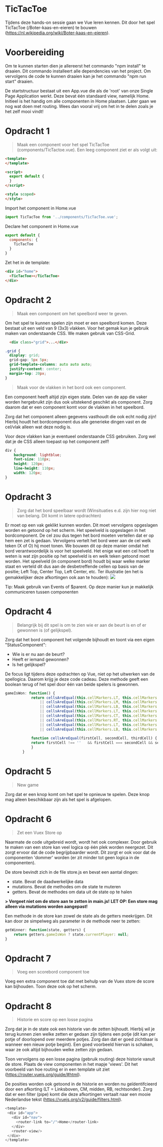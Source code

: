 # TicTacToe

Tijdens deze hands-on sessie gaan we Vue leren kennen. Dit door het spel TicTacToe (/Boter-kaas-en-eieren) te bouwen (https://nl.wikipedia.org/wiki/Boter-kaas-en-eieren).

# Voorbereiding

Om te kunnen starten dien je allereerst het commando "npm install" te draaien. Dit commando installeert alle dependencies van het project.
Om vervolgens de code te kunnen draaien kan je het commando "npm run start" draaien.

De startstructuur bestaat uit een App.vue die als de 'root' van onze Single Page Application werkt. Deze bevat één standaard view, namelijk Home. Initieel is het handig om alle componenten in Home plaatsen. Later gaan we nog wat doen met routing. Wees dan vooral vrij om het in te delen zoals je het zelf mooi vindt!

# Opdracht 1
>Maak een component voor het spel TicTacToe (components/TicTactoe.vue). Een leeg component ziet er als volgt uit: 
```html
<template>
</template>

<script>
  export default {
  }
</script>

<style scoped>
</style>
```

Import het component in Home.vue
```js 
import TicTacToe from '../components/TicTacToe.vue';
```
Declare het component in Home.vue
```js
export default {
  components: {
    TicTacToe
  }
}
```
Zet het in de template:
```html
<div id="home">
  <TicTacToe></TicTacToe>   
</div>
``` 

# Opdracht 2
> Maak een component om het speelbord weer te geven.

Om het spel te kunnen spelen zijn moet er een speelbord komen. Deze bestaat uit een veld van 9 (3x3) vlakken. Voor het gemak kun je gebruik maken van onderstaande CSS. We maken gebruik van CSS-Grid.

```html
  <div class="grid">...</div>
```
```css
.grid {
  display: grid;
  grid-gap: 5px 5px;
  grid-template-columns: auto auto auto;
  justify-content: center;
  margin-top: 20px;
}
```

> Maak voor de vlakken in het bord ook een component.

Een component heeft altijd zijn eigen state. Delen van de app die vaker worden hergebruikt zijn dus ook uitstekend geschikt als component. Zorg daarom dat er een component komt voor de vlakken in het speelbord.

Zorg dat het component alleen gegevens vasthoudt die ook echt nodig zijn! Hierbij houdt het bordcomponent dus alle generieke dingen vast en de cel/vlak alleen wat deze nodig is.

Voor deze vlakken kan je eventueel onderstaande CSS gebruiken. Zorg wel dat je de CSS alleen toepast op het component zelf!

```css
div {
    background: lightblue;
    font-size: 110px;
    height: 120px;
    line-height: 110px;
    width: 120px;
}
```

# Opdracht 3
> Zorg dat het bord speelbaar wordt (Winsituaties e.d. zijn hier nog niet van belang. Dit komt in latere opdrachten)

Er moet op een vak geklikt kunnen worden. Dit moet vervolgens opgeslagen worden en getoond op het scherm. Het speelveld is opgeslagen in het bordcomponent. De cel zou dus tegen het bord moeten vertellen dat er op hem een zet is gedaan. Vervolgens vertelt het bord weer aan de cel welk teken (X of O) hij moet tonen. 
We bouwen dit op deze manier omdat het bord verantwoordelijk is voor het speelveld. Het enige wat een cel hoeft te weten is wat zijn positie op het speelveld is en welk teken getoond moet worden. Het speelveld (in component bord) houdt bij waar welke marker staat en verteld dit dus aan de desbetreffende cellen op basis van de positie; Left Top, Center Top, Left Center, etc. 
Ter illustratie (en het is gemakkelijker deze afkortingen ook aan te houden):
![](opdracht-posities.png)

Tip: Maak gebruik van Events of $parent. Op deze manier kun je makkelijk communiceren tussen componenten

# Opdracht 4

> Belangrijk bij dit spel is om te zien wie er aan de beurt is en of er gewonnen is (of gelijkspel). 

Zorg dat het bord component het volgende bijhoudt en toont via een eigen "StatusComponent":
* Wie is er nu aan de beurt?
* Heeft er iemand gewonnen?
* Is het gelijkspel?

De focus ligt tijdens deze opdrachten op Vue, niet op het uitwerken van de spellogica. Daarom krijg je deze code cadeau. Deze methode geeft een boolean terug of het spel door één van beide spelers is gewonnen.

```javascript
gameIsWon: function() {
            return cellsAreEqual(this.cellMarkers.LT, this.cellMarkers.CT, this.cellMarkers.RT) 
                || cellsAreEqual(this.cellMarkers.LM, this.cellMarkers.CM, this.cellMarkers.RM)
                || cellsAreEqual(this.cellMarkers.LB, this.cellMarkers.CB, this.cellMarkers.RB)
                || cellsAreEqual(this.cellMarkers.LT, this.cellMarkers.LM, this.cellMarkers.LB)
                || cellsAreEqual(this.cellMarkers.CT, this.cellMarkers.CM, this.cellMarkers.CB)
                || cellsAreEqual(this.cellMarkers.RT, this.cellMarkers.RM, this.cellMarkers.RB)
                || cellsAreEqual(this.cellMarkers.LT, this.cellMarkers.CM, this.cellMarkers.RB)
                || cellsAreEqual(this.cellMarkers.LB, this.cellMarkers.CM, this.cellMarkers.RT)
                
            function cellsAreEqual(firstCell, secondCell, thirdCell) {
            return firstCell !== ''   && firstCell === secondCell && secondCell === thirdCell; 
            }
        }
```

# Opdracht 5

> New game

Zorg dat er een knop komt om het spel te opnieuw te spelen. Deze knop mag alleen beschikbaar zijn als het spel is afgelopen.

# Opdracht 6
> Zet een Vuex Store op

Naarmate de code uitgebreid wordt, wordt het ook complexer. Door gebruik te maken van een store kan veel logica op één plek worden neergezet. Dit zorgt ervoor dat de code begrijpbaarder wordt. Dit zorgt er ook voor dat de componenten 'dommer' worden (er zit minder tot geen logica in de componenten).

De store bevindt zich in de file store.js en bevat een aantal dingen:
* state. Bevat de daadwerkelijke data
* mutations. Bevat de methodes om de state te muteren
* getters. Bevat de methodes om data uit de state op te halen

**> Vergeet niet om de store aan te zetten in main.js!**
**LET OP: Een store mag alleen via mutations worden aangepast!**

Een methode in de store kan zowel de state als de getters meekrijgen. Dit kan door ze simpelweg als parameter in de methode neer te zetten:
```javascript
getWinner: function(state, getters) {
    return getters.gameIsWon ? state.currentPlayer: null;
}
```

# Opdracht 7
> Voeg een scorebord component toe

Voeg een extra component toe dat met behulp van de Vuex store de score kan bijhouden. Toon deze ook op het scherm.


# Opdracht 8
> Historie en score op een losse pagina

Zorg dat je in de state ook een historie van de zetten bijhoudt. Hierbij wil je terug kunnen zien welke zetten er gedaan zijn tijdens een potje (dit kan per potje of doorlopend over meerdere potjes. Zorg dan dat er goed zichtbaar is wanneer een nieuw potje begint). Een goed voorbeeld hiervan is schaken, waar ze ook altijd bijhouden welke zetten zijn gedaan.

Toon vervolgens op een losse pagina (gebruik routing) deze historie vanuit de store. Plaats de view componenten in het mapje 'views'.
Dit het voorbeeld van hoe routing er in een template uit ziet (https://router.vuejs.org/guide/#html).

De posities worden ook getoond in de historie en worden nu geïdentifcieerd door een afkorting (LT = Linksboven, CM, midden, RB, rechtsonder). Zorg dat er een filter (pipe) komt die deze afkortingen vertaalt naar een mooie Nederlandse tekst (https://vuejs.org/v2/guide/filters.html).

 ```javascript 
 <template>
  <div id="app">
    <div id="nav">
      <router-link to="/">Home</router-link>
    </div>
    <router-view/>
  </div>
</template>

 ```
